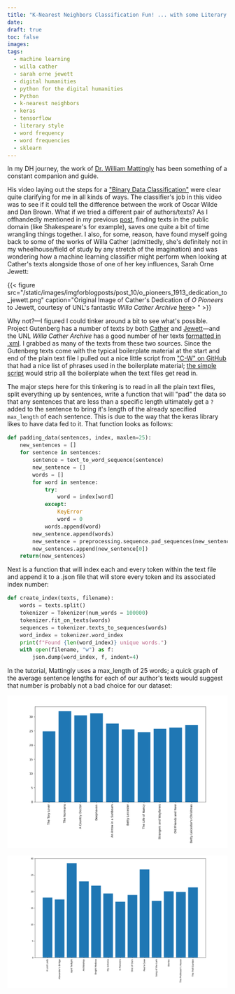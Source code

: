```yaml
---
title: "K-Nearest Neighbors Classification Fun! ... with some Literary Texts by Willa Cather and Sarah Orne Jewett"
date:
draft: true
toc: false
images:
tags:
  - machine learning
  - willa cather
  - sarah orne jewett
  - digital humanities
  - python for the digital humanities
  - Python
  - k-nearest neighbors
  - keras
  - tensorflow
  - literary style
  - word frequency
  - word frequencies
  - sklearn
---
```


In my DH journey, the work of [Dr. William Mattingly](https://pythonhumanities.com/python-for-dh-course/) has been something of a constant companion and guide.

His video laying out the steps for a ["Binary Data Classification"](https://www.youtube.com/watch?v=tPgQH5UTC9k) were clear quite clarifying for me in all kinds of ways. The classifier's job in this video was to see if it could tell the difference between the work of Oscar Wilde and Dan Brown. What if we tried a different pair of authors/texts? As I offhandedly mentioned in my previous [post](https://kspicer80.github.io/posts/2022-03-29-vector-space-models-and-shakespeare/), finding texts in the public domain (like Shakespeare's for example), saves one quite a bit of time wrangling things together. I also, for some, reason, have found myself going back to some of the works of Willa Cather (admittedly, she's definitely not in my wheelhouse/field of study by any stretch of the imagination) and was wondering how a machine learning classifier might perform when looking at Cather's texts alongside those of one of her key influences, Sarah Orne Jewett:

{{< figure src="/static/images/imgforblogposts/post_10/o_pioneers_1913_dedication_to_jewett.png" caption="Original Image of Cather's Dedication of _O Pioneers_ to Jewett, courtesy of UNL's fantastic _Willa Cather Archive_ [here](https://cather.unl.edu/writings/books/0017)> " >}}

Why not?—I figured I could tinker around a bit to see what's possible. Project Gutenberg has a number of texts by both [Cather](https://www.gutenberg.org/ebooks/author/22) and [Jewett](https://www.gutenberg.org/ebooks/author/202)—and the UNL _Willa Cather Archive_ has a good number of her texts [formatted in .xml](https://cather.unl.edu/writings/books). I grabbed as many of the texts from these two sources. Since the Gutenberg texts come with the typical boilerplate material at the start and end of the plain text file I pulled out a nice little script from ["C-W" on GitHub](https://github.com/c-w/gutenberg) that had a nice list of phrases used in the boilerplate material; [the simple script](https://github.com/kspicer80/authorship_attribution_studies/blob/main/cather_jewett/strip_headers_and_footers.py) would strip all the boilerplate when the text files get read in. 

The major steps here for this tinkering is to read in all the plain text files, split everything up by sentences, write a function that will "pad" the data so that any sentences that are less than a specific length ultimately get a ```?``` added to the sentence to bring it's length of the already specified ```max_length``` of each sentence. This is due to the way that the keras library likes to have data fed to it. That function looks as follows:

``` python
def padding_data(sentences, index, maxlen=25):
    new_sentences = []
    for sentence in sentences:
        sentence = text_to_word_sequence(sentence)
        new_sentence = []
        words = []
        for word in sentence:
            try:
                word = index[word]
            except:
                KeyError
                word = 0
            words.append(word)
        new_sentence.append(words)
        new_sentence = preprocessing.sequence.pad_sequences(new_sentence, maxlen=maxlen, padding='post')
        new_sentences.append(new_sentence[0])
    return(new_sentences)
  ```
  
Next is a function that will index each and every token within the text file and append it to a .json file that will store every token and its associated index number:

``` python
def create_index(texts, filename):
    words = texts.split()
    tokenizer = Tokenizer(num_words = 100000)
    tokenizer.fit_on_texts(words)
    sequences = tokenizer.texts_to_sequences(words)
    word_index = tokenizer.word_index
    print(f"Found {len(word_index)} unique words.")
    with open(filename, "w") as f:
        json.dump(word_index, f, indent=4)
``` 

In the tutorial, Mattingly uses a max_length of 25 words; a quick graph of the average sentence lengths for each of our author's texts would suggest that number is probably not a bad choice for our dataset:

![Jewett's Average Sentence Lengths](/static/images/imgforblogposts/post_10/jewett_mean_sentence_lengths.png)

![Cather's Average Sentence Lengths](/static/images/imgforblogposts/post_10/cather_mean_sentence_lengths.png)


  
